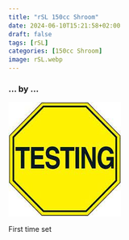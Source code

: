```yaml
---
title: "rSL 150cc Shroom"
date: 2024-06-10T15:21:58+02:00
draft: false
tags: [rSL]
categories: [150cc Shroom]
image: rSL.webp
---
```

### ... by ...
![Nothing there](testing.jpg)

First time set